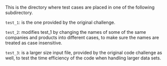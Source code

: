This is the directory where test cases are placed in one of the following subdirectory. 

`test_1`: is the one provided by the original challenge.

`test_2`: modifies test_1 by changing the names of some of the same companies and products into different cases, to make sure the names are treated as case insensitive.

`test_3`: is a larger size input file, provided by the original code challenge as well, to test the time efficiency of the code when handling larger data sets.  
